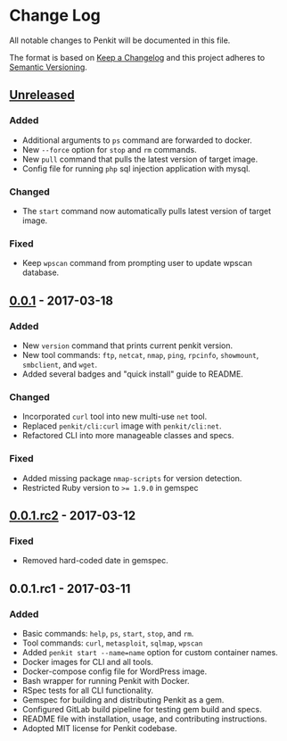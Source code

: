 # Change Log

All notable changes to Penkit will be documented in this file.

The format is based on [Keep a Changelog](http://keepachangelog.com/)
and this project adheres to [Semantic Versioning](http://semver.org/).

## [Unreleased]

### Added

- Additional arguments to `ps` command are forwarded to docker.
- New `--force` option for `stop` and `rm` commands.
- New `pull` command that pulls the latest version of target image.
- Config file for running `php` sql injection application with mysql.

### Changed

- The `start` command now automatically pulls latest version of target image.

### Fixed

- Keep `wpscan` command from prompting user to update wpscan database.

## [0.0.1] - 2017-03-18

### Added

- New `version` command that prints current penkit version.
- New tool commands: `ftp`, `netcat`, `nmap`, `ping`, `rpcinfo`, `showmount`, `smbclient`, and `wget`.
- Added several badges and "quick install" guide to README.

### Changed

- Incorporated `curl` tool into new multi-use `net` tool.
- Replaced `penkit/cli:curl` image with `penkit/cli:net`.
- Refactored CLI into more manageable classes and specs.

### Fixed

- Added missing package `nmap-scripts` for version detection.
- Restricted Ruby version to `>= 1.9.0` in gemspec

## [0.0.1.rc2] - 2017-03-12

### Fixed

- Removed hard-coded date in gemspec.

## 0.0.1.rc1 - 2017-03-11

### Added

- Basic commands: `help`, `ps`, `start`, `stop`, and `rm`.
- Tool commands: `curl`, `metasploit`, `sqlmap`, `wpscan`
- Added `penkit start --name=name` option for custom container names.
- Docker images for CLI and all tools.
- Docker-compose config file for WordPress image.
- Bash wrapper for running Penkit with Docker.
- RSpec tests for all CLI functionality.
- Gemspec for building and distributing Penkit as a gem.
- Configured GitLab build pipeline for testing gem build and specs.
- README file with installation, usage, and contributing instructions.
- Adopted MIT license for Penkit codebase.

[Unreleased]: https://gitlab.com/penkit/penkit/compare/v0.0.1...master
[0.0.1]: https://gitlab.com/penkit/penkit/compare/v0.0.1.rc2...v0.0.1
[0.0.1.rc2]: https://gitlab.com/penkit/penkit/compare/v0.0.1.rc1...v0.0.1.rc2
